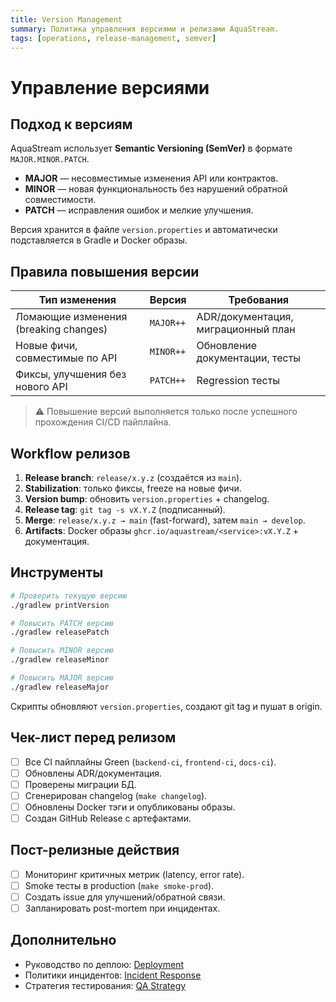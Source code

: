 ```yaml
---
title: Version Management
summary: Политика управления версиями и релизами AquaStream.
tags: [operations, release-management, semver]
---
```


# Управление версиями

## Подход к версиям

AquaStream использует **Semantic Versioning (SemVer)** в формате `MAJOR.MINOR.PATCH`.

- **MAJOR** — несовместимые изменения API или контрактов.
- **MINOR** — новая функциональность без нарушений обратной совместимости.
- **PATCH** — исправления ошибок и мелкие улучшения.

Версия хранится в файле `version.properties` и автоматически подставляется в Gradle и Docker образы.

## Правила повышения версии

| Тип изменения | Версия | Требования |
|---------------|---------|------------|
| Ломающие изменения (breaking changes) | `MAJOR++` | ADR/документация, миграционный план |
| Новые фичи, совместимые по API | `MINOR++` | Обновление документации, тесты |
| Фиксы, улучшения без нового API | `PATCH++` | Regression тесты |

> ⚠️ Повышение версий выполняется только после успешного прохождения CI/CD пайплайна.

## Workflow релизов

1. **Release branch**: `release/x.y.z` (создаётся из `main`).
2. **Stabilization**: только фиксы, freeze на новые фичи.
3. **Version bump**: обновить `version.properties` + changelog.
4. **Release tag**: `git tag -s vX.Y.Z` (подписанный).
5. **Merge**: `release/x.y.z → main` (fast-forward), затем `main → develop`.
6. **Artifacts**: Docker образы `ghcr.io/aquastream/<service>:vX.Y.Z` + документация.

## Инструменты

```bash
# Проверить текущую версию
./gradlew printVersion

# Повысить PATCH версию
./gradlew releasePatch

# Повысить MINOR версию
./gradlew releaseMinor

# Повысить MAJOR версию
./gradlew releaseMajor
```

Скрипты обновляют `version.properties`, создают git tag и пушат в origin.

## Чек-лист перед релизом

- [ ] Все CI пайплайны Green (`backend-ci`, `frontend-ci`, `docs-ci`).
- [ ] Обновлены ADR/документация.
- [ ] Проверены миграции БД.
- [ ] Сгенерирован changelog (`make changelog`).
- [ ] Обновлены Docker тэги и опубликованы образы.
- [ ] Создан GitHub Release с артефактами.

## Пост-релизные действия

- [ ] Мониторинг критичных метрик (latency, error rate).
- [ ] Smoke тесты в production (`make smoke-prod`).
- [ ] Создать issue для улучшений/обратной связи.
- [ ] Запланировать post-mortem при инцидентах.

## Дополнительно

- Руководство по деплою: [Deployment](deployment.md)
- Политики инцидентов: [Incident Response](runbooks/incident-response.md)
- Стратегия тестирования: [QA Strategy](../qa/index.md)
